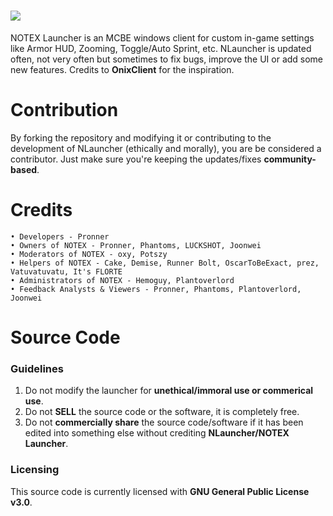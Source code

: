# <a href="#" alt="NLauncher"><img src="https://media.discordapp.net/attachments/916226674071339010/959019142718038016/Notex.png"/></a>
NOTEX Launcher is an MCBE windows client for custom in-game settings like Armor HUD, Zooming, Toggle/Auto Sprint, etc. NLauncher is updated often, not very often but sometimes to fix bugs, improve the UI or add some new features. Credits to **OnixClient** for the inspiration.

# Contribution

By forking the repository and modifying it or contributing to the development of NLauncher (ethically and morally), you are be considered a contributor. Just make sure you're keeping the updates/fixes **community-based**.

# Credits
```
• Developers - Pronner
• Owners of NOTEX - Pronner, Phantoms, LUCKSHOT, Joonwei
• Moderators of NOTEX - oxy, Potszy
• Helpers of NOTEX - Cake, Demise, Runner Bolt, OscarToBeExact, prez, Vatuvatuvatu, It's FLORTE
• Administrators of NOTEX - Hemoguy, Plantoverlord
• Feedback Analysts & Viewers - Pronner, Phantoms, Plantoverlord, Joonwei
```
# Source Code

### Guidelines

1. Do not modify the launcher for **unethical/immoral use or commerical use**.
2. Do not **SELL** the source code or the software, it is completely free.
3. Do not **commercially share** the source code/software if it has been edited into something else without crediting **NLauncher/NOTEX Launcher**.

### Licensing

This source code is currently licensed with **GNU General Public License v3.0**.
